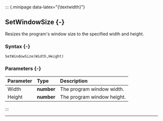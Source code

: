 ::: {.minipage data-latex="{\textwidth}"}
## SetWindowSize {-}

Resizes the program's window size to the specified width and height.

### Syntax {-}

```{sql}
SetWindowSize(Width,Height)
```

### Parameters {-}

**Parameter** | **Type** | **Description**
| :-- | :-- | :-- |
Width | **number** | The program window width.
Height | **number** | The program window height.
:::

***
